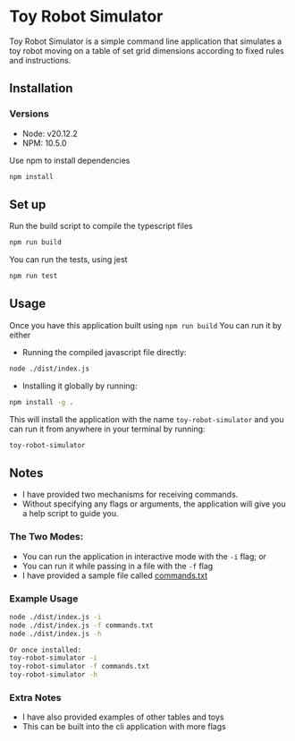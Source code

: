 # Toy Robot Simulator

Toy Robot Simulator is a simple command line application that simulates a toy robot moving on a table of set grid dimensions according to fixed rules and instructions.

## Installation

### Versions
- Node: v20.12.2
- NPM: 10.5.0

Use npm to install dependencies

```bash
npm install
```

## Set up

Run the build script to compile the typescript files
```bash
npm run build
```

You can run the tests, using jest
```bash
npm run test
```

## Usage
Once you have this application built using `npm run build`
You can run it by either
- Running the compiled javascript file directly:
```bash
node ./dist/index.js
```

- Installing it globally by running: 
```bash
npm install -g .
```
This will install the application with the name `toy-robot-simulator` and you can run it from anywhere in your terminal by running:
```bash
toy-robot-simulator
```

## Notes
- I have provided two mechanisms for receiving commands.
- Without specifying any flags or arguments, the application will give you a help script to guide you.

### The Two Modes:
- You can run the application in interactive mode with the `-i` flag; or
- You can run it while passing in a file with the `-f` flag 
- I have provided a sample file called [commands.txt](commands.txt)

### Example Usage
```bash
node ./dist/index.js -i
node ./dist/index.js -f commands.txt
node ./dist/index.js -h

Or once installed:
toy-robot-simulator -i
toy-robot-simulator -f commands.txt
toy-robot-simulator -h
```

### Extra Notes
- I have also provided examples of other tables and toys
- This can be built into the cli application with more flags